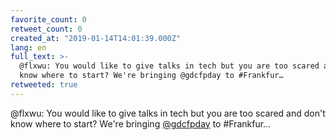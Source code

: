 ```yaml
---
favorite_count: 0
retweet_count: 0
created_at: "2019-01-14T14:01:39.000Z"
lang: en
full_text: >-
  @flxwu: You would like to give talks in tech but you are too scared and don't
  know where to start? We're bringing @gdcfpday to #Frankfur…
retweeted: true
---
```


@flxwu: You would like to give talks in tech but you are too scared and don't
know where to start? We're bringing [@gdcfpday](https://twitter.com/gdcfpday) to
#Frankfur…
